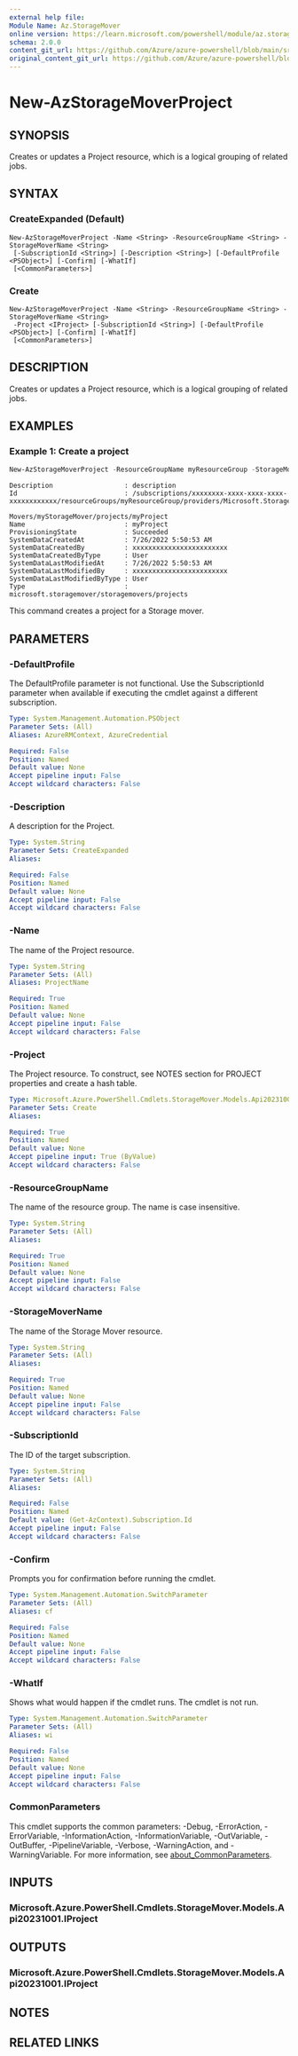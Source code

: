 ```yaml
---
external help file: 
Module Name: Az.StorageMover
online version: https://learn.microsoft.com/powershell/module/az.storagemover/new-azstoragemoverproject
schema: 2.0.0
content_git_url: https://github.com/Azure/azure-powershell/blob/main/src/StorageMover/help/New-AzStorageMoverProject.md
original_content_git_url: https://github.com/Azure/azure-powershell/blob/main/src/StorageMover/help/New-AzStorageMoverProject.md
---
```


# New-AzStorageMoverProject

## SYNOPSIS
Creates or updates a Project resource, which is a logical grouping of related jobs.

## SYNTAX

### CreateExpanded (Default)
```
New-AzStorageMoverProject -Name <String> -ResourceGroupName <String> -StorageMoverName <String>
 [-SubscriptionId <String>] [-Description <String>] [-DefaultProfile <PSObject>] [-Confirm] [-WhatIf]
 [<CommonParameters>]
```

### Create
```
New-AzStorageMoverProject -Name <String> -ResourceGroupName <String> -StorageMoverName <String>
 -Project <IProject> [-SubscriptionId <String>] [-DefaultProfile <PSObject>] [-Confirm] [-WhatIf]
 [<CommonParameters>]
```

## DESCRIPTION
Creates or updates a Project resource, which is a logical grouping of related jobs.

## EXAMPLES

### Example 1: Create a project
```powershell
New-AzStorageMoverProject -ResourceGroupName myResourceGroup -StorageMoverName myStorageMover -Name myProject -Description "description"
```

```output
Description                  : description
Id                           : /subscriptions/xxxxxxxx-xxxx-xxxx-xxxx-xxxxxxxxxxxx/resourceGroups/myResourceGroup/providers/Microsoft.StorageMover/storage
                               Movers/myStorageMover/projects/myProject
Name                         : myProject
ProvisioningState            : Succeeded
SystemDataCreatedAt          : 7/26/2022 5:50:53 AM
SystemDataCreatedBy          : xxxxxxxxxxxxxxxxxxxxxxxx
SystemDataCreatedByType      : User
SystemDataLastModifiedAt     : 7/26/2022 5:50:53 AM
SystemDataLastModifiedBy     : xxxxxxxxxxxxxxxxxxxxxxxx
SystemDataLastModifiedByType : User
Type                         : microsoft.storagemover/storagemovers/projects
```

This command creates a project for a Storage mover.

## PARAMETERS

### -DefaultProfile
The DefaultProfile parameter is not functional.
Use the SubscriptionId parameter when available if executing the cmdlet against a different subscription.

```yaml
Type: System.Management.Automation.PSObject
Parameter Sets: (All)
Aliases: AzureRMContext, AzureCredential

Required: False
Position: Named
Default value: None
Accept pipeline input: False
Accept wildcard characters: False
```

### -Description
A description for the Project.

```yaml
Type: System.String
Parameter Sets: CreateExpanded
Aliases:

Required: False
Position: Named
Default value: None
Accept pipeline input: False
Accept wildcard characters: False
```

### -Name
The name of the Project resource.

```yaml
Type: System.String
Parameter Sets: (All)
Aliases: ProjectName

Required: True
Position: Named
Default value: None
Accept pipeline input: False
Accept wildcard characters: False
```

### -Project
The Project resource.
To construct, see NOTES section for PROJECT properties and create a hash table.

```yaml
Type: Microsoft.Azure.PowerShell.Cmdlets.StorageMover.Models.Api20231001.IProject
Parameter Sets: Create
Aliases:

Required: True
Position: Named
Default value: None
Accept pipeline input: True (ByValue)
Accept wildcard characters: False
```

### -ResourceGroupName
The name of the resource group.
The name is case insensitive.

```yaml
Type: System.String
Parameter Sets: (All)
Aliases:

Required: True
Position: Named
Default value: None
Accept pipeline input: False
Accept wildcard characters: False
```

### -StorageMoverName
The name of the Storage Mover resource.

```yaml
Type: System.String
Parameter Sets: (All)
Aliases:

Required: True
Position: Named
Default value: None
Accept pipeline input: False
Accept wildcard characters: False
```

### -SubscriptionId
The ID of the target subscription.

```yaml
Type: System.String
Parameter Sets: (All)
Aliases:

Required: False
Position: Named
Default value: (Get-AzContext).Subscription.Id
Accept pipeline input: False
Accept wildcard characters: False
```

### -Confirm
Prompts you for confirmation before running the cmdlet.

```yaml
Type: System.Management.Automation.SwitchParameter
Parameter Sets: (All)
Aliases: cf

Required: False
Position: Named
Default value: None
Accept pipeline input: False
Accept wildcard characters: False
```

### -WhatIf
Shows what would happen if the cmdlet runs.
The cmdlet is not run.

```yaml
Type: System.Management.Automation.SwitchParameter
Parameter Sets: (All)
Aliases: wi

Required: False
Position: Named
Default value: None
Accept pipeline input: False
Accept wildcard characters: False
```

### CommonParameters
This cmdlet supports the common parameters: -Debug, -ErrorAction, -ErrorVariable, -InformationAction, -InformationVariable, -OutVariable, -OutBuffer, -PipelineVariable, -Verbose, -WarningAction, and -WarningVariable. For more information, see [about_CommonParameters](http://go.microsoft.com/fwlink/?LinkID=113216).

## INPUTS

### Microsoft.Azure.PowerShell.Cmdlets.StorageMover.Models.Api20231001.IProject

## OUTPUTS

### Microsoft.Azure.PowerShell.Cmdlets.StorageMover.Models.Api20231001.IProject

## NOTES

## RELATED LINKS

